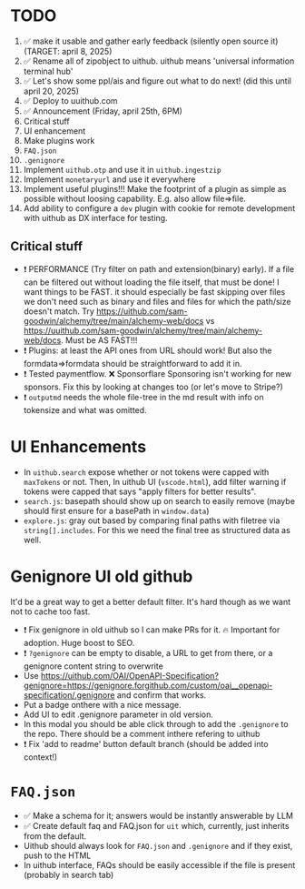 # TODO

1. ✅ make it usable and gather early feedback (silently open source it) (TARGET: april 8, 2025)
2. ✅ Rename all of zipobject to uithub. uithub means 'universal information terminal hub'
3. ✅ Let's show some ppl/ais and figure out what to do next! (did this until april 20, 2025)
4. ✅ Deploy to uuithub.com
5. ✅ Announcement (Friday, april 25th, 6PM)
6. Critical stuff
7. UI enhancement
8. Make plugins work
9. `FAQ.json`
10. `.genignore`
11. Implement `uithub.otp` and use it in `uithub.ingestzip`
12. Implement `monetaryurl` and use it everywhere
13. Implement useful plugins!!! Make the footprint of a plugin as simple as possible without loosing capability. E.g. also allow file=>file.
14. Add ability to configure a `dev` plugin with cookie for remote development with uithub as DX interface for testing.

## Critical stuff

- ❗️ PERFORMANCE (Try filter on path and extension(binary) early). If a file can be filtered out without loading the file itself, that must be done! I want things to be FAST. it should especially be fast skipping over files we don't need such as binary and files and files for which the path/size doesn't match. Try https://uithub.com/sam-goodwin/alchemy/tree/main/alchemy-web/docs vs https://uuithub.com/sam-goodwin/alchemy/tree/main/alchemy-web/docs. Must be AS FAST!!! 
- ❗️ Plugins: at least the API ones from URL should work! But also the formdata=>formdata should be straightforward to add it in.
- ❗️ Tested paymentflow. ❌ Sponsorflare Sponsoring isn't working for new sponsors. Fix this by looking at changes too (or let's move to Stripe?)
- ❗️ `outputmd` needs the whole file-tree in the md result with info on tokensize and what was omitted.

# UI Enhancements 

- In `uithub.search` expose whether or not tokens were capped with `maxTokens` or not. Then, In uithub UI (`vscode.html`), add filter warning if tokens were capped that says "apply filters for better results".
- `search.js`: basepath should show up on search to easily remove (maybe should first ensure for a basePath in `window.data`)
- `explore.js`: gray out based by comparing final paths with filetree via `string[].includes`. For this we need the final tree as structured data as well.

# Genignore UI old github

It'd be a great way to get a better default filter. It's hard though as we want not to cache too fast.

- ❗️ Fix genignore in old uithub so I can make PRs for it. 🔥 Important for adoption. Huge boost to SEO.
- ❗️ `?genignore` can be empty to disable, a URL to get from there, or a genignore content string to overwrite
- Use https://uithub.com/OAI/OpenAPI-Specification?genignore=https://genignore.forgithub.com/custom/oai__openapi-specification/.genignore and confirm that works.
- Put a badge onthere with a nice message.
- Add UI to edit .genignore parameter in old version.
- In this modal you should be able click through to add the `.genignore` to the repo. There should be a comment inthere refering to uithub
- ❗️ Fix 'add to readme' button default branch (should be added into context!)

# `FAQ.json`

- ✅ Make a schema for it; answers would be instantly answerable by LLM
- ✅ Create default faq and FAQ.json for `uit` which, currently, just inherits from the default.
- Uithub should always look for `FAQ.json` and `.genignore` and if they exist, push to the HTML
- In uithub interface, FAQs should be easily accessible if the file is present (probably in search tab)